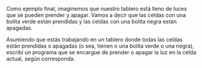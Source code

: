 Como ejemplo final, imaginemos que nuestro tablero está lleno de luces que se pueden prender y apagar. Vamos a decir que las celdas con una bolita verde están prendidas y las celdas con una bolita negra están apagadas.

Asumiendo que estás trabajando en un tablero donde todas las celdas están prendidas o apagadas (o sea, tienen o una bolita verde o una negra), escribí un programa que se encargue de prender o apagar la luz en la celda actual, según corresponda.